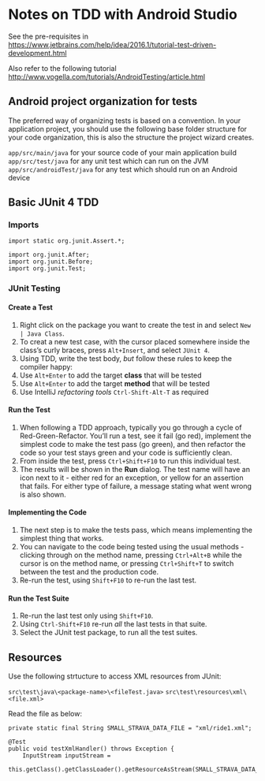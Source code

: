 # Notes on TDD with Android Studio

See the pre-requisites in https://www.jetbrains.com/help/idea/2016.1/tutorial-test-driven-development.html

Also refer to the following tutorial http://www.vogella.com/tutorials/AndroidTesting/article.html

## Android project organization for tests

The preferred way of organizing tests is based on a convention. In your application project, you should use the following base folder structure for your code organization, this is also the structure the project wizard creates.

`app/src/main/java` for your source code of your main application build  
`app/src/test/java` for any unit test which can run on the JVM  
`app/src/androidTest/java` for any test which should run on an Android device  

## Basic JUnit 4 TDD

### Imports

```
import static org.junit.Assert.*;

import org.junit.After;
import org.junit.Before;
import org.junit.Test;
```

### JUnit Testing

#### Create a Test

1. Right click on the package you want to create the test in and select `New | Java Class`.
2. To creat a new test case, with the cursor placed somewhere inside the class’s curly braces, press `Alt+Insert`, and select `JUnit 4`.
3. Using TDD, write the test body, _but_ follow these rules to keep the compiler happy:
  1. Use `Alt+Enter` to add the target __class__ that will be tested 
  2. Use `Alt+Enter` to add the target __method__ that will be tested
  3. Use IntelliJ _refactoring tools_ `Ctrl-Shift-Alt-T` as required

#### Run the Test

1. When following a TDD approach, typically you go through a cycle of Red-Green-Refactor. You’ll run a test, see it fail (go red), implement the simplest code to make the test pass (go green), and then refactor the code so your test stays green and your code is sufficiently clean.
2. From inside the test, press `Ctrl+Shift+F10` to run this individual test.
3. The results will be shown in the __Run__ dialog. The test name will have an icon next to it - either red for an exception, or yellow for an assertion that fails. For either type of failure, a message stating what went wrong is also shown.

#### Implementing the Code

1. The next step is to make the tests pass, which means implementing the simplest thing that works.
2. You can navigate to the code being tested using the usual methods - clicking through on the method name, pressing `Ctrl+Alt+B` while the cursor is on the method name, or pressing `Ctrl+Shift+T` to switch between the test and the production code.
3. Re-run the test, using `Shift+F10` to re-run the last test.

#### Run the Test Suite

1. Re-run the last test only using `Shift+F10`.
2. Using `Ctrl-Shift+F10` re-run _all_ the last tests in that suite.
3. Select the JUnit test package, to run all the test suites.

## Resources

Use the following strtucture to access XML resources from JUnit:

`src\test\java\<package-name>\<fileTest.java>`
`src\test\resources\xml\<file.xml>`

Read the file as below:

```
private static final String SMALL_STRAVA_DATA_FILE = "xml/ride1.xml";

@Test
public void testXmlHandler() throws Exception {
    InputStream inputStream =
        this.getClass().getClassLoader().getResourceAsStream(SMALL_STRAVA_DATA_FILE);
```
        
